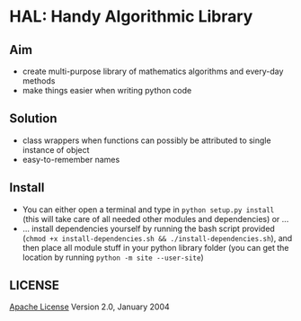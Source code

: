 # HAL: Handy Algorithmic Library

## Aim
* create multi-purpose library of mathematics algorithms and every-day methods
* make things easier when writing python code

## Solution
* class wrappers when functions can possibly be attributed to single instance of object
* easy-to-remember names

## Install
* You can either open a terminal and type in `python setup.py install` (this will take care of all needed other modules and dependencies) or ...
* ... install dependencies yourself by running the bash script provided (`chmod +x install-dependencies.sh && ./install-dependencies.sh`), and then place all module stuff in your python library folder (you can get the location by running `python -m site --user-site`)

## LICENSE

[Apache License](http://www.apache.org/licenses/LICENSE-2.0) Version 2.0, January 2004
